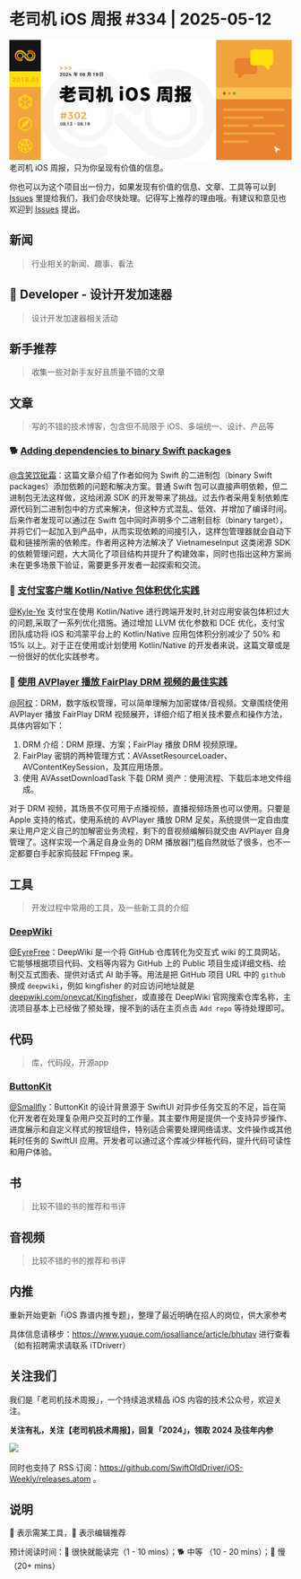 # 老司机 iOS 周报 #334 | 2025-05-12

![ios-weekly](https://github.com/SwiftOldDriver/iOS-Weekly/blob/master/assets/weekly-header/302.jpg?raw=true)
老司机 iOS 周报，只为你呈现有价值的信息。

你也可以为这个项目出一份力，如果发现有价值的信息、文章、工具等可以到 [Issues](https://github.com/SwiftOldDriver/iOS-Weekly/issues) 里提给我们，我们会尽快处理。记得写上推荐的理由哦。有建议和意见也欢迎到 [Issues](https://github.com/SwiftOldDriver/iOS-Weekly/issues) 提出。

## 新闻

> 行业相关的新闻、趣事、看法

##  Developer - 设计开发加速器

> 设计开发加速器相关活动

## 新手推荐

> 收集一些对新手友好且质量不错的文章

## 文章

> 写的不错的技术博客，包含但不局限于 iOS、多端统一、设计、产品等

### 🐕 [Adding dependencies to binary Swift packages](https://danielsaidi.com/blog/2025/05/02/adding-dependencies-to-binary-swift-packages)

[@含笑饮砒霜](https://weibo.com/chinafishnews/)：这篇文章介绍了作者如何为 Swift 的二进制包（binary Swift packages）添加依赖的问题和解决方案。普通 Swift 包可以直接声明依赖，但二进制包无法这样做，这给闭源 SDK 的开发带来了挑战。过去作者采用复制依赖库源代码到二进制包中的方式来解决，但这种方式混乱、低效、并增加了编译时间。后来作者发现可以通过在 Swift 包中同时声明多个二进制目标（binary target），并将它们一起加入到产品中，从而实现依赖的间接引入，这样包管理器就会自动下载和链接所需的依赖库。作者用这种方法解决了 VietnameseInput 这类闭源 SDK 的依赖管理问题，大大简化了项目结构并提升了构建效率，同时也指出这种方案尚未在更多场景下验证，需要更多开发者一起探索和交流。

### 🐎 [支付宝客户端 Kotlin/Native 包体积优化实践](https://mp.weixin.qq.com/s/vcuo2YJsrn3kQcTNuoLuGQ)

[@Kyle-Ye](https://github.com/Kyle-Ye) 支付宝在使用 Kotlin/Native 进行跨端开发时,针对应用安装包体积过大的问题,采取了一系列优化措施。通过增加 LLVM 优化参数和 DCE 优化，支付宝团队成功将 iOS 和鸿蒙平台上的 Kotlin/Native 应用包体积分别减少了 50% 和 15% 以上。对于正在使用或计划使用 Kotlin/Native 的开发者来说，这篇文章或是一份很好的优化实践参考。

### 🐢 [使用 AVPlayer 播放 FairPlay DRM 视频的最佳实践](https://mp.weixin.qq.com/s/vnK8GZP9ucvML6GQ7EJkeQ)

[@阿权](https://github.com/bqlin)：DRM，数字版权管理，可以简单理解为加密媒体/音视频。文章围绕使用 AVPlayer 播放 FairPlay DRM 视频展开，详细介绍了相关技术要点和操作方法，具体内容如下：

1. DRM 介绍：DRM 原理、方案；FairPlay 播放 DRM 视频原理。
2. FairPlay 密钥的两种管理方式：AVAssetResourceLoader、AVContentKeySession，及其应用场景。
3. 使用 AVAssetDownloadTask 下载 DRM 资产：使用流程、下载后本地文件组成。

对于 DRM 视频，其场景不仅可用于点播视频，直播视频场景也可以使用。只要是 Apple 支持的格式，使用系统的 AVPlayer 播放 DRM 足矣，系统提供一定自由度来让用户定义自己的加解密业务流程，剩下的音视频编解码就交由 AVPlayer 自身管理了。这样实现一个满足自身业务的 DRM 播放器门槛自然就低了很多，也不一定都要白手起家捣鼓起 FFmpeg 来。

## 工具

> 开发过程中常用的工具，及一些新工具的介绍

### [DeepWiki](https://deepwiki.com/)

[@EyreFree](https://github.com/EyreFree)：DeepWiki 是一个将 GitHub 仓库转化为交互式 wiki 的工具网站，它能够根据项目代码、文档等内容为 GitHub 上的 Public 项目生成详细文档、绘制交互式图表、提供对话式 AI 助手等。用法是把 GitHub 项目 URL 中的 `github` 换成 `deepwiki`，例如 kingfisher 的对应访问地址就是 [deepwiki.com/onevcat/Kingfisher](https://deepwiki.com/onevcat/Kingfisher)，或直接在 DeepWiki 官网搜索仓库名称，主流项目基本上已经做了预处理，搜不到的话在主页点击 `Add repo` 等待处理即可。

## 代码

> 库，代码段，开源app

### [ButtonKit](https://github.com/Dean151/ButtonKit)
[@Smallfly](https://github.com/iostalks)：ButtonKit 的设计背景源于 SwiftUI 对异步任务交互的不足，旨在简化开发者在处理复杂用户交互时的工作量。其主要作用是提供一个支持异步操作、进度展示和自定义样式的按钮组件，特别适合需要处理网络请求、文件操作或其他耗时任务的 SwiftUI 应用。开发者可以通过这个库减少样板代码，提升代码可读性和用户体验。

## 书

> 比较不错的书的推荐和书评

## 音视频

> 比较不错的书的推荐和书评

## 内推

重新开始更新「iOS 靠谱内推专题」，整理了最近明确在招人的岗位，供大家参考

具体信息请移步：https://www.yuque.com/iosalliance/article/bhutav 进行查看（如有招聘需求请联系 iTDriverr）

## 关注我们

我们是「老司机技术周报」，一个持续追求精品 iOS 内容的技术公众号，欢迎关注。

**关注有礼，关注【老司机技术周报】，回复「2024」，领取 2024 及往年内参**

![](https://github.com/SwiftOldDriver/iOS-Weekly/blob/master/assets/qrcode_for_wechat.jpg?raw=true)

同时也支持了 RSS 订阅：https://github.com/SwiftOldDriver/iOS-Weekly/releases.atom 。

## 说明

🚧 表示需某工具，🌟 表示编辑推荐

预计阅读时间：🐎 很快就能读完（1 - 10 mins）；🐕 中等 （10 - 20 mins）；🐢 慢（20+ mins）
